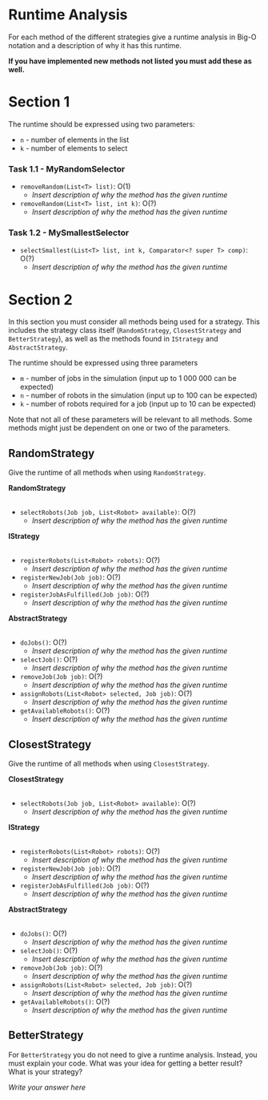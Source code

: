 # Runtime Analysis
For each method of the different strategies give a runtime analysis in Big-O notation and a description of why it has this runtime.

**If you have implemented new methods not listed you must add these as well.**

# Section 1
The runtime should be expressed using two parameters:
   * `n` - number of elements in the list
   * `k` - number of elements to select

### Task 1.1 - MyRandomSelector
* `removeRandom(List<T> list)`: O(1)
    * *Insert description of why the method has the given runtime*
* `removeRandom(List<T> list, int k)`: O(?)
    * *Insert description of why the method has the given runtime*

### Task 1.2 - MySmallestSelector
* `selectSmallest(List<T> list, int k, Comparator<? super T> comp)`: O(?)
    * *Insert description of why the method has the given runtime*

# Section 2
In this section you must consider all methods being used for a strategy. This includes the strategy class itself (`RandomStrategy`, `ClosestStrategy` and `BetterStrategy`), as well as the methods found in `IStrategy` and `AbstractStrategy`.

The runtime should be expressed using three parameters
   * `m` - number of jobs in the simulation (input up to 1 000 000 can be expected)
   * `n` - number of robots in the simulation (input up to 100 can be expected)
   * `k` - number of robots required for a job (input up to 10 can be expected)

Note that not all of these parameters will be relevant to all methods. Some methods might just be dependent on one or two of the parameters.

## RandomStrategy
Give the runtime of all methods when using `RandomStrategy`.

**RandomStrategy** <br></br>
* `selectRobots(Job job, List<Robot> available)`: O(?)
    * *Insert description of why the method has the given runtime*

**IStrategy** <br></br>
* ``registerRobots(List<Robot> robots)``: O(?)
    * *Insert description of why the method has the given runtime*
* ``registerNewJob(Job job)``: O(?)
    * *Insert description of why the method has the given runtime*
* ``registerJobAsFulfilled(Job job)``: O(?)
    * *Insert description of why the method has the given runtime*

**AbstractStrategy** <br></br>
* `doJobs()`: O(?)
    * *Insert description of why the method has the given runtime*
* `selectJob()`: O(?)
    * *Insert description of why the method has the given runtime*
* `removeJob(Job job)`: O(?)
    * *Insert description of why the method has the given runtime*
* `assignRobots(List<Robot> selected, Job job)`: O(?)
    * *Insert description of why the method has the given runtime*
* `getAvailableRobots()`: O(?)
    * *Insert description of why the method has the given runtime*

## ClosestStrategy
Give the runtime of all methods when using `ClosestStrategy`.

**ClosestStrategy** <br></br>
* `selectRobots(Job job, List<Robot> available)`: O(?)
    * *Insert description of why the method has the given runtime*

**IStrategy** <br></br>
* ``registerRobots(List<Robot> robots)``: O(?)
    * *Insert description of why the method has the given runtime*
* ``registerNewJob(Job job)``: O(?)
    * *Insert description of why the method has the given runtime*
* ``registerJobAsFulfilled(Job job)``: O(?)
    * *Insert description of why the method has the given runtime*

**AbstractStrategy** <br></br>
* `doJobs()`: O(?)
    * *Insert description of why the method has the given runtime*
* `selectJob()`: O(?)
    * *Insert description of why the method has the given runtime*
* `removeJob(Job job)`: O(?)
    * *Insert description of why the method has the given runtime*
* `assignRobots(List<Robot> selected, Job job)`: O(?)
    * *Insert description of why the method has the given runtime*
* `getAvailableRobots()`: O(?)
    * *Insert description of why the method has the given runtime*


## BetterStrategy
For `BetterStrategy` you do not need to give a runtime analysis. 
Instead, you must explain your code. What was your idea for getting a better result? What is your strategy?

*Write your answer here*

